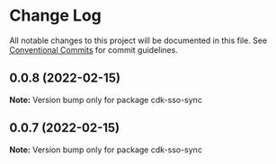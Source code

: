 # Change Log

All notable changes to this project will be documented in this file.
See [Conventional Commits](https://conventionalcommits.org) for commit guidelines.

## 0.0.8 (2022-02-15)

**Note:** Version bump only for package cdk-sso-sync





## 0.0.7 (2022-02-15)

**Note:** Version bump only for package cdk-sso-sync
